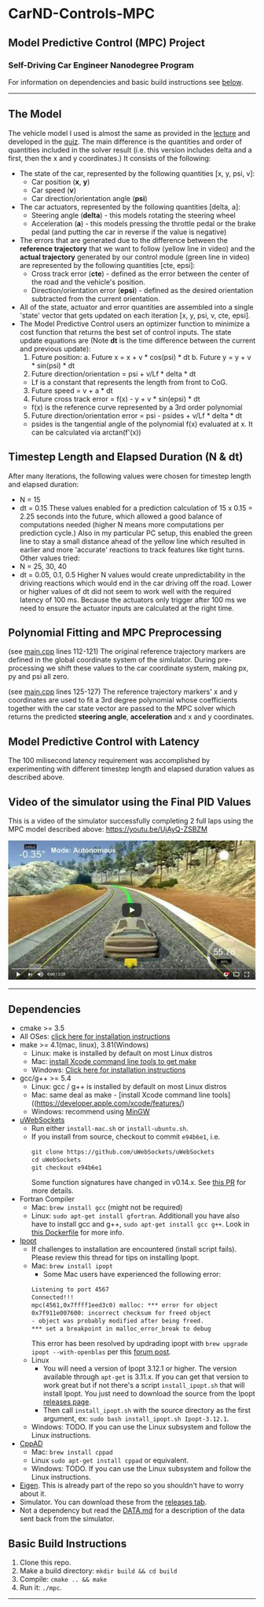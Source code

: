 # CarND-Controls-MPC

## Model Predictive Control (MPC) Project

### Self-Driving Car Engineer Nanodegree Program

For information on dependencies and basic build instructions see [below](#deps).

---

## The Model

The vehicle model I used is almost the same as provided in the [lecture](https://classroom.udacity.com/nanodegrees/nd013/parts/40f38239-66b6-46ec-ae68-03afd8a601c8/modules/f1820894-8322-4bb3-81aa-b26b3c6dcbaf/lessons/338b458f-7ebf-449c-9ad1-611eb933b076/concepts/d26b8460-653f-4479-bc24-68bb62c146ba) and developed in the [quiz](https://classroom.udacity.com/nanodegrees/nd013/parts/40f38239-66b6-46ec-ae68-03afd8a601c8/modules/f1820894-8322-4bb3-81aa-b26b3c6dcbaf/lessons/338b458f-7ebf-449c-9ad1-611eb933b076/concepts/d3df10cc-797a-47ae-82c9-a39a597870d9). The main difference is the quantities and order of quantities included in the solver result (i.e. this version includes delta and a first, then the x and y coordinates.) It consists of the following:
* The state of the car, represented by the following quantities [x, y, psi, v]:
  * Car position (**x**, **y**)
  * Car speed (**v**)
  * Car direction/orientation angle (**psi**)
* The car actuators, represented by the following quantities [delta, a]:
  * Steering angle (**delta**) - this models rotating the  steering wheel
  * Acceleration (**a**) - this models pressing the throttle pedal or the brake pedal (and putting the car in reverse if the value is negative)
* The errors that are generated due to the difference between the **reference trajectory** that we want to follow (yellow line in video) and the **actual trajectory** generated by our control module (green line in video) are represented by the following quantities [cte, epsi]:
  * Cross track error (**cte**) - defined as the error between the center of the road and the vehicle's position.
  * Direction/orientation error (**epsi**) - defined as the desired orientation subtracted from the current orientation.
* All of the state, actuator and error quantities are assembled into a single 'state' vector that gets updated on each iteration [x, y, psi, v, cte, epsi]. 
* The Model Predictive Control users an optimizer function to minimize a cost function that returns the best set of control inputs. The state update equations are (Note **dt** is the time difference between the current and previous update):
  1. Future position:
    a. Future x = x + v * cos(psi) * dt
    b. Future y = y + v * sin(psi) * dt
  2. Future direction/orientation = psi + v/Lf * delta * dt
    * Lf is a constant that represents the length from front to CoG.
  3. Future speed = v + a * dt
  4. Future cross track error = f(x) - y + v * sin(epsi) * dt
    * f(x) is the reference curve represented by a 3rd order polynomial
  5. Future direction/orientation error = psi - psides + v/Lf * delta * dt
    * psides is the tangential angle of the polynomial f(x) evaluated at x. It can be calculated via arctan(f'(x))

## Timestep Length and Elapsed Duration (N & dt)

After many iterations, the following values were chosen for timestep length and elapsed duration:
* N = 15
* dt = 0.15
These values enabled for a prediction calculation of 15 x 0.15 = 2.25 seconds into the future, which allowed a good balance of computations needed (higher N means more computations per prediction cycle.) Also in my particular PC setup, this enabled the green line to stay a small distance ahead of the yellow line which resulted in earlier and more 'accurate' reactions to track features like tight turns.
Other values tried:
* N = 25, 30, 40
* dt = 0.05, 0.1, 0.5
Higher N values would create unpredictability in the driving reactions which would end in the car driving off the road. Lower or higher values of dt did not seem to work well with the required latency of 100 ms. Because the actuators only trigger after 100 ms we need to ensure the actuator inputs are calculated at the right time.

## Polynomial Fitting and MPC Preprocessing
(see [main.cpp](src/main.cpp) lines 112-121) The original reference trajectory markers are defined in the global coordinate system of the simlulator. During pre-processing we shift these values to the car coordinate system, making px, py and psi all zero.

(see [main.cpp](src/main.cpp) lines 125-127) The reference trajectory markers' x and y coordinates are used to fit a 3rd degree polynomial whose coefficients together with the car state vector are passed to the MPC solver which returns the predicted **steering angle**, **acceleration** and x and y coordinates.

## Model Predictive Control with Latency
The 100 milisecond latency requirement was accomplished by experimenting with different timestep length and elapsed duration values as described above.

## Video of the simulator using the Final PID Values
This is a video of the simulator successfully completing 2 full laps using the MPC model described above: https://youtu.be/UjAyQ-ZSBZM

[![Project Video](https://raw.githubusercontent.com/jlema/Udacity-Self-Driving-Car-Engineer-Nanodegree/master/Term%202%20-%20Sensor%20Fusion-%20Localization-%20and%20Control/Project%205%20-%20MPC%20Controller/thumb.JPG)](https://youtu.be/UjAyQ-ZSBZM)

---
<a id="deps"></a>
## Dependencies 

* cmake >= 3.5
 * All OSes: [click here for installation instructions](https://cmake.org/install/)
* make >= 4.1(mac, linux), 3.81(Windows)
  * Linux: make is installed by default on most Linux distros
  * Mac: [install Xcode command line tools to get make](https://developer.apple.com/xcode/features/)
  * Windows: [Click here for installation instructions](http://gnuwin32.sourceforge.net/packages/make.htm)
* gcc/g++ >= 5.4
  * Linux: gcc / g++ is installed by default on most Linux distros
  * Mac: same deal as make - [install Xcode command line tools]((https://developer.apple.com/xcode/features/)
  * Windows: recommend using [MinGW](http://www.mingw.org/)
* [uWebSockets](https://github.com/uWebSockets/uWebSockets)
  * Run either `install-mac.sh` or `install-ubuntu.sh`.
  * If you install from source, checkout to commit `e94b6e1`, i.e.
    ```
    git clone https://github.com/uWebSockets/uWebSockets 
    cd uWebSockets
    git checkout e94b6e1
    ```
    Some function signatures have changed in v0.14.x. See [this PR](https://github.com/udacity/CarND-MPC-Project/pull/3) for more details.
* Fortran Compiler
  * Mac: `brew install gcc` (might not be required)
  * Linux: `sudo apt-get install gfortran`. Additionall you have also have to install gcc and g++, `sudo apt-get install gcc g++`. Look in [this Dockerfile](https://github.com/udacity/CarND-MPC-Quizzes/blob/master/Dockerfile) for more info.
* [Ipopt](https://projects.coin-or.org/Ipopt)
  * If challenges to installation are encountered (install script fails).  Please review this thread for tips on installing Ipopt.
  * Mac: `brew install ipopt`
       +  Some Mac users have experienced the following error:
       ```
       Listening to port 4567
       Connected!!!
       mpc(4561,0x7ffff1eed3c0) malloc: *** error for object 0x7f911e007600: incorrect checksum for freed object
       - object was probably modified after being freed.
       *** set a breakpoint in malloc_error_break to debug
       ```
       This error has been resolved by updrading ipopt with
       ```brew upgrade ipopt --with-openblas```
       per this [forum post](https://discussions.udacity.com/t/incorrect-checksum-for-freed-object/313433/19).
  * Linux
    * You will need a version of Ipopt 3.12.1 or higher. The version available through `apt-get` is 3.11.x. If you can get that version to work great but if not there's a script `install_ipopt.sh` that will install Ipopt. You just need to download the source from the Ipopt [releases page](https://www.coin-or.org/download/source/Ipopt/).
    * Then call `install_ipopt.sh` with the source directory as the first argument, ex: `sudo bash install_ipopt.sh Ipopt-3.12.1`. 
  * Windows: TODO. If you can use the Linux subsystem and follow the Linux instructions.
* [CppAD](https://www.coin-or.org/CppAD/)
  * Mac: `brew install cppad`
  * Linux `sudo apt-get install cppad` or equivalent.
  * Windows: TODO. If you can use the Linux subsystem and follow the Linux instructions.
* [Eigen](http://eigen.tuxfamily.org/index.php?title=Main_Page). This is already part of the repo so you shouldn't have to worry about it.
* Simulator. You can download these from the [releases tab](https://github.com/udacity/self-driving-car-sim/releases).
* Not a dependency but read the [DATA.md](./DATA.md) for a description of the data sent back from the simulator.


## Basic Build Instructions


1. Clone this repo.
2. Make a build directory: `mkdir build && cd build`
3. Compile: `cmake .. && make`
4. Run it: `./mpc`.

---